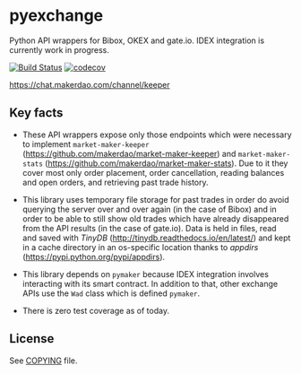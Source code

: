 # pyexchange

Python API wrappers for Bibox, OKEX and gate.io. IDEX integration is currently work in progress.

[![Build Status](https://travis-ci.org/makerdao/pyexchange.svg?branch=master)](https://travis-ci.org/makerdao/pyexchange)
[![codecov](https://codecov.io/gh/makerdao/pyexchange/branch/master/graph/badge.svg)](https://codecov.io/gh/makerdao/pyexchange)

<https://chat.makerdao.com/channel/keeper>


## Key facts

* These API wrappers expose only those endpoints which were necessary to implement
  `market-maker-keeper` (<https://github.com/makerdao/market-maker-keeper>) and `market-maker-stats`
  (<https://github.com/makerdao/market-maker-stats>). Due to it they cover most only order placement,
  order cancellation, reading balances and open orders, and retrieving past trade history.

* This library uses temporary file storage for past trades in order do avoid querying the server over and over again
  (in the case of Bibox) and in order to be able to still show old trades which have already disappeared from the
  API results (in the case of gate.io). Data is held in files, read and saved with _TinyDB_
  (<http://tinydb.readthedocs.io/en/latest/>) and kept in a cache directory in an os-specific location thanks
  to _appdirs_ (<https://pypi.python.org/pypi/appdirs>).

* This library depends on `pymaker` because IDEX integration involves interacting with its smart contract.
  In addition to that, other exchange APIs use the `Wad` class which is defined `pymaker`.

* There is zero test coverage as of today.


## License

See [COPYING](https://github.com/makerdao/pyexchange/blob/master/COPYING) file.
